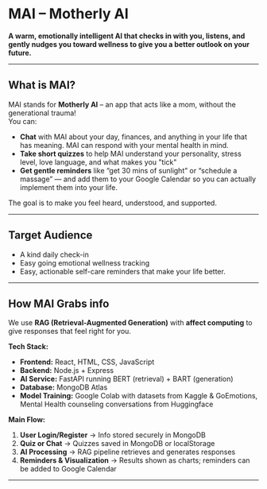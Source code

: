 # MAI – Motherly AI 

**A warm, emotionally intelligent AI that checks in with you, listens, and gently nudges you toward wellness to give you a better outlook on your future.**

---

## What is MAI?
MAI stands for **Motherly AI** – an app that acts like a mom, without the generational trauma!   
You can:
- **Chat** with MAI about your day, finances, and anything in your life that has meaning. MAI can respond with your mental health in mind.  
- **Take short quizzes** to help MAI understand your personality, stress level, love language, and what makes you "tick" 
- **Get gentle reminders** like “get 30 mins of sunlight” or “schedule a massage” — and add them to your Google Calendar so you can actually implement them into your life. 

The goal is to  make you feel heard, understood, and supported.

---

## Target Audience

- A kind daily check-in
- Easy going emotional wellness tracking
- Easy, actionable self-care reminders that make your life better. 

---

##  How MAI Grabs info
We use **RAG (Retrieval-Augmented Generation)** with **affect computing** to give responses that feel right for you.

**Tech Stack:**
- **Frontend:** React, HTML, CSS, JavaScript
- **Backend:** Node.js + Express
- **AI Service:** FastAPI running BERT (retrieval) + BART (generation)
- **Database:** MongoDB Atlas
- **Model Training:** Google Colab with datasets from Kaggle & GoEmotions, Mental Health counseling conversations from Huggingface

**Main Flow:**
1. **User Login/Register** → Info stored securely in MongoDB  
2. **Quiz or Chat** → Quizzes saved in MongoDB or localStorage  
3. **AI Processing** → RAG pipeline retrieves and generates responses  
4. **Reminders & Visualization** → Results shown as charts; reminders can be added to Google Calendar  

---
